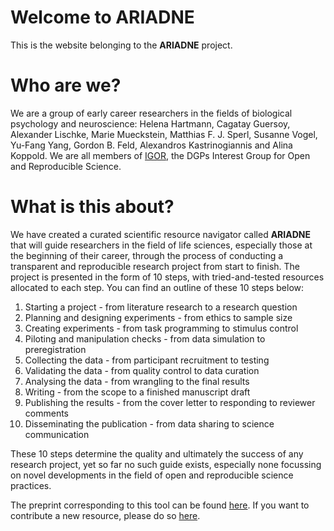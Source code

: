# Welcome to **ARIADNE**
This is the website belonging to the **ARIADNE** project.

# Who are we?
We are a group of early career researchers in the fields of biological psychology and neuroscience: Helena Hartmann, Cagatay Guersoy, Alexander Lischke, Marie Mueckstein, Matthias F. J. Sperl, Susanne Vogel, Yu-Fang Yang, Gordon B. Feld, Alexandros Kastrinogiannis and Alina Koppold. We are all members of [IGOR](https://www.dgps.de/fachgruppen/fgbi/aktivitaeten-der-fachgruppe/igor/), the DGPs Interest Group for Open and Reproducible Science.

# What is this about?
We have created a curated scientific resource navigator called **ARIADNE** that will guide researchers in the field of life sciences, especially those at the beginning of their career, through the process of conducting a transparent and reproducible research project from start to finish. The project is presented in the form of 10 steps, with tried-and-tested resources allocated to each step. You can find an outline of these 10 steps below:

1. Starting a project - from literature research to a research question
2. Planning and designing experiments - from ethics to sample size
3. Creating experiments - from task programming to stimulus control
4. Piloting and manipulation checks - from data simulation to preregistration
5. Collecting the data - from participant recruitment to testing
6. Validating the data -  from quality control to data curation
7. Analysing the data - from wrangling to the final results
8. Writing - from the scope to a finished manuscript draft
9. Publishing the results - from the cover letter to responding to reviewer comments
10. Disseminating the publication - from data sharing to science communication

These 10 steps determine the quality and ultimately the success of any research project, yet so far no such guide exists, especially none focussing on novel developments in the field of open and reproducible science practices.

The preprint corresponding to this tool can be found [here](https://osf.io/jfh3t). If you want to contribute a new resource, please do so [here](https://docs.google.com/forms/d/e/1FAIpQLSdA1w97i-tMfpBX1Je5N2IzvPKKxe5H7PUJcCH-0WaZ39Fu-w/viewform).

